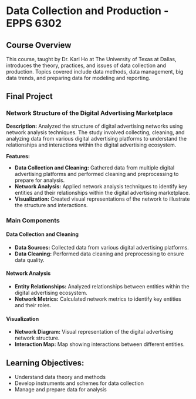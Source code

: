 # Data Collection and Production - EPPS 6302

## Course Overview

This course, taught by Dr. Karl Ho at The University of Texas at Dallas, introduces the theory, practices, and issues of data collection and production. Topics covered include data methods, data management, big data trends, and preparing data for modeling and reporting.

## Final Project

### Network Structure of the Digital Advertising Marketplace

**Description:** Analyzed the structure of digital advertising networks using network analysis techniques. The study involved collecting, cleaning, and analyzing data from various digital advertising platforms to understand the relationships and interactions within the digital advertising ecosystem.

**Features:**
- **Data Collection and Cleaning:** Gathered data from multiple digital advertising platforms and performed cleaning and preprocessing to prepare for analysis.
- **Network Analysis:** Applied network analysis techniques to identify key entities and their relationships within the digital advertising marketplace.
- **Visualization:** Created visual representations of the network to illustrate the structure and interactions.

### Main Components

#### Data Collection and Cleaning
- **Data Sources:** Collected data from various digital advertising platforms.
- **Data Cleaning:** Performed data cleaning and preprocessing to ensure data quality.

#### Network Analysis
- **Entity Relationships:** Analyzed relationships between entities within the digital advertising ecosystem.
- **Network Metrics:** Calculated network metrics to identify key entities and their roles.

#### Visualization
- **Network Diagram:** Visual representation of the digital advertising network structure.
- **Interaction Map:** Map showing interactions between different entities.

## Learning Objectives:
- Understand data theory and methods
- Develop instruments and schemes for data collection
- Manage and prepare data for analysis
